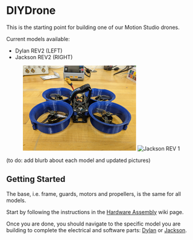 # DIYDrone

This is the starting point for building one of our Motion Studio drones.

Current models available:
* Dylan REV2 (LEFT)
* Jackson REV2 (RIGHT)

<p align="center">
<img width="300" alt="Dylan REV 1" src="https://github.com/cornellmotionstudio/DIYDrone/blob/master/figs/dylanRev1.jpg">
<img width="300" alt="Jackson REV 1" src="https://github.com/cornellmotionstudio/DIYDrone/blob/master/figs/jacksonRev1.png">
</p>

(to do: add blurb about each model and updated pictures)

## Getting Started

The base, i.e. frame, guards, motors and propellers, is the same for all models.

Start by following the instructions in the [Hardware Assembly](https://github.com/cornellmotionstudio/DIYDrone/wiki) 
wiki page.

Once you are done, you should navigate to the specific model you are building to complete the electrical and 
software parts: [Dylan](https://github.com/cornellmotionstudio/DylanDrone/wiki) or 
[Jackson](https://github.com/cornellmotionstudio/JacksonDronev2/wiki).


